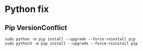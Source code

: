 Python fix
==========

## Pip VersionConflict

```
sudo python -m pip install --upgrade --force-reinstall pip
sudo python3 -m pip install --upgrade --force-reinstall pip
```